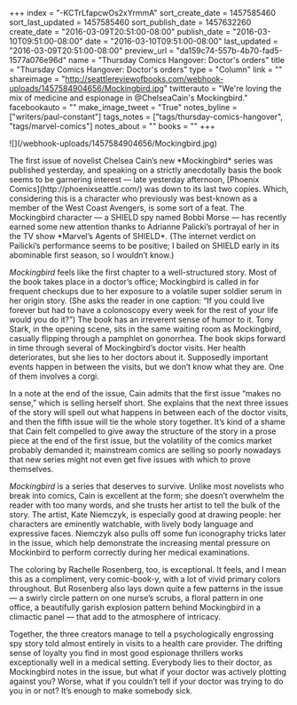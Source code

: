 +++
index = "-KCTrLfapcwOs2xYrmmA"
sort_create_date = 1457585460
sort_last_updated = 1457585460
sort_publish_date = 1457632260
create_date = "2016-03-09T20:51:00-08:00"
publish_date = "2016-03-10T09:51:00-08:00"
date = "2016-03-10T09:51:00-08:00"
last_updated = "2016-03-09T20:51:00-08:00"
preview_url = "da159c74-557b-4b70-fad5-1577a076e96d"
name = "Thursday Comics Hangover: Doctor's orders"
title = "Thursday Comics Hangover: Doctor's orders"
type = "Column"
link = ""
shareimage = "http://seattlereviewofbooks.com/webhook-uploads/1457584904656/Mockingbird.jpg"
twitterauto = "We're loving the mix of medicine and espionage in @ChelseaCain's Mockingbird."
facebookauto = ""
make_image_tweet = "True"
notes_byline = ["writers/paul-constant"]
tags_notes = ["tags/thursday-comics-hangover", "tags/marvel-comics"]
notes_about = ""
books = ""
+++
<p class="image-left">![](/webhook-uploads/1457584904656/Mockingbird.jpg)</p>The first issue of novelist Chelsea Cain’s new *Mockingbird* series was published yesterday, and speaking on a strictly anecdotally basis the book seems to be garnering interest — late yesterday afternoon, [Phoenix Comics](http://phoenixseattle.com/) was down to its last two copies. Which, considering this is a character who previously was best-known as a member of the West Coast Avengers, is some sort of a feat. The Mockingbird character — a SHIELD spy named Bobbi Morse — has recently earned some new attention thanks to Adrianne Palicki’s portrayal of her in the TV show *Marvel’s Agents of SHIELD*. (The internet verdict on Pailicki’s performance seems to be positive; I bailed on SHIELD early in its abominable first season, so I wouldn’t know.)

*Mockingbird* feels like the first chapter to a well-structured story. Most of the book takes place in a doctor’s office; Mockingbird is called in for frequent checkups due to her exposure to a volatile super soldier serum in her origin story. (She asks the reader in one caption: “If you could live forever but had to have a colonoscopy every week for the rest of your life would you do it?”) The book has an irreverent sense of humor to it. Tony Stark, in the opening scene, sits in the same waiting room as Mockingbird, casually flipping through a pamphlet on gonorrhea. The book skips forward in time through several of Mockingbird’s doctor visits. Her health deteriorates, but she lies to her doctors about it. Supposedly important events happen in between the visits, but we don’t know what they are. One of them involves a corgi. 

In a note at the end of the issue, Cain admits that the first issue “makes no sense,” which is selling herself short. She explains that the next three issues of the story will spell out what happens in between each of the doctor visits, and then the fifth issue will tie the whole story together. It’s kind of a shame that Cain felt compelled to give away the structure of the story in a prose piece at the end of the first issue, but the volatility of the comics market probably demanded it; mainstream comics are selling so poorly nowadays that new series might not even get five issues with which to prove themselves.

*Mockingbird* is a series that deserves to survive. Unlike most novelists who break into comics, Cain is excellent at the form; she doesn’t overwhelm the reader with too many words, and she trusts her artist to tell the bulk of the story. The artist, Kate Niemczyk, is especially good at drawing people: her characters are eminently watchable, with lively body language and expressive faces. Niemczyk also pulls off some fun iconography tricks later in the issue, which help demonstrate the increasing mental pressure on Mockinbird to perform correctly during her medical examinations. 

The coloring by Rachelle Rosenberg, too, is exceptional. It feels, and I mean this as a compliment, very comic-book-y, with a lot of vivid primary colors throughout. But Rosenberg also lays down quite a few patterns in the issue — a swirly circle pattern on one nurse’s scrubs, a floral pattern in one office, a beautifully garish explosion pattern behind Mockingbird in a climactic panel — that add to the atmosphere of intricacy. 

Together, the three creators manage to tell a psychologically engrossing spy story told almost entirely in visits to a health care provider. The drifting sense of loyalty you find in most good espionage thrillers works exceptionally well in a medical setting. Everybody lies to their doctor, as Mockingbird notes in the issue, but what if your doctor was actively plotting against you? Worse, what if you couldn’t tell if your doctor was trying to do you in or not? It’s enough to make somebody sick.
